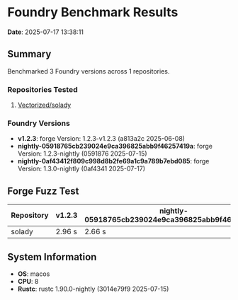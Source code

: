 # Foundry Benchmark Results

**Date**: 2025-07-17 13:38:11

## Summary

Benchmarked 3 Foundry versions across 1 repositories.

### Repositories Tested

1. [Vectorized/solady](https://github.com/Vectorized/solady)

### Foundry Versions

- **v1.2.3**: forge Version: 1.2.3-v1.2.3 (a813a2c 2025-06-08)
- **nightly-05918765cb239024e9ca396825abb9f46257419a**: forge Version: 1.2.3-nightly (0591876 2025-07-15)
- **nightly-0af43412f809c998d8b2fe69a1c9a789b7ebd085**: forge Version: 1.3.0-nightly (0af4341 2025-07-17)

## Forge Fuzz Test

| Repository | v1.2.3 | nightly-05918765cb239024e9ca396825abb9f46257419a | nightly-0af43412f809c998d8b2fe69a1c9a789b7ebd085 |
|------------|----------|----------|----------|
| solady | 2.96 s | 2.66 s | 2.82 s |

## System Information

- **OS**: macos
- **CPU**: 8
- **Rustc**: rustc 1.90.0-nightly (3014e79f9 2025-07-15)
